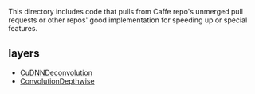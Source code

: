 This directory includes code that pulls from Caffe repo's unmerged pull requests or other repos' good implementation for speeding up or special features.

## layers

- [CuDNNDeconvolution](https://github.com/BVLC/caffe/pull/5924/commits/fb3146363963fa494d1e7488890cac3d2a141c8f)
- [ConvolutionDepthwise](https://github.com/BVLC/caffe/pull/5665/commits/327a0194c67bc599ade211c388087a166339bdb5)
